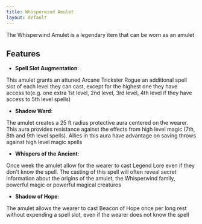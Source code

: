 ```yaml
---
title: Whisperwind Amulet
layout: default
---
```

The Whisperwind Amulet is a legendary item that can be worn as an amulet

## Features
* **Spell Slot Augmentation**:

This amulet grants an attuned Arcane Trickster Rogue an additional spell slot of each level they can cast, except for the highest one they have access to(e.g. one extra 1st level, 2nd level, 3rd level, 4th level if they have access to 5th level spells)

* **Shadow Ward**:

The amulet creates a 25 ft radius protective aura centered on the wearer. This aura provides resistance against the effects from high level magic (7th, 8th and 9th level spells).
Allies in this aura have advantage on saving throws against high level magic spells

* **Whispers of the Ancient**:

Once week the amulet allow for the wearer to cast Legend Lore even if they don't know the spell. The casting of this spell will often reveal secret information about the origins of the amulet, the Whisperwind family, powerful magic or powerful magical creatures

 * **Shadow of Hope**:

The amulet allows the wearer to cast Beacon of Hope once per long rest without expending a spell slot, even if the wearer does not know the spell